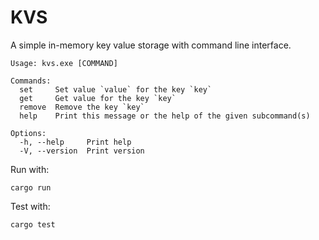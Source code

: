 # KVS

A simple in-memory key value storage with command line interface.

```
Usage: kvs.exe [COMMAND]

Commands:
  set     Set value `value` for the key `key`
  get     Get value for the key `key`
  remove  Remove the key `key`
  help    Print this message or the help of the given subcommand(s)

Options:
  -h, --help     Print help
  -V, --version  Print version
```

Run with:

```
cargo run
```

Test with:

```
cargo test
```
